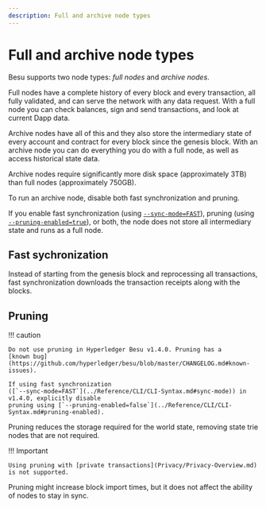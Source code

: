 ```yaml
---
description: Full and archive node types
---
```


# Full and archive node types

Besu supports two node types: _full nodes_ and _archive nodes_.

Full nodes have a complete history of every block and every transaction, all fully validated, and
can serve the network with any data request. With a full node you can check balances, sign and send
transactions, and look at current Dapp data.

Archive nodes have all of this and they also store the intermediary state of every account and
contract for every block since the genesis block. With an archive node you can do everything you
do with a full node, as well as access historical state data.

Archive nodes require significantly more disk space (approximately 3TB) than full nodes
(approximately 750GB).

To run an archive node, disable both fast synchronization and pruning.

If you enable fast synchronization
(using [`--sync-mode=FAST`](../Reference/CLI/CLI-Syntax.md#sync-mode)), pruning
(using [`--pruning-enabled=true`](../Reference/CLI/CLI-Syntax.md#pruning-enabled)), or both, the
node does not store all intermediary state and runs as a full node.

## Fast sychronization

Instead of starting from the genesis block and reprocessing all transactions, fast synchronization
downloads the transaction receipts along with the blocks.

## Pruning

!!! caution

    Do not use pruning in Hyperledger Besu v1.4.0. Pruning has a
    [known bug](https://github.com/hyperledger/besu/blob/master/CHANGELOG.md#known-issues).

    If using fast synchronization
    ([`--sync-mode=FAST`](../Reference/CLI/CLI-Syntax.md#sync-mode)) in v1.4.0, explicitly disable
    pruning using [`--pruning-enabled=false`](../Reference/CLI/CLI-Syntax.md#pruning-enabled).

Pruning reduces the storage required for the world state, removing state trie nodes that are not
required.

!!! Important

    Using pruning with [private transactions](Privacy/Privacy-Overview.md) is not supported.

Pruning might increase block import times, but it does not affect the ability of nodes to stay in
sync.
